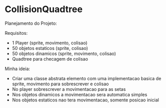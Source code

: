 # CollisionQuadtree

Planejamento do Projeto:

Requisitos:
- 1 Player (sprite, movimento, colisao)
- 50 objetos estaticos (sprite, colisao)
- 50 objetos dinamicos (sprite, movimento, colisao)
- Quadtree para checagem de colisao

Minha ideia:
- Criar uma classe abstrata elemento com uma implementacao basica de sprite, movimento para sobrescrever e colisao
- No player sobrescrever a movimentacao para as setas
- Nos objetos dinamicos a movimentacao sera automatica simples
- Nos objetos estaticos nao tera movimentacao, somente posicao inicial
